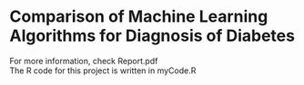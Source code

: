 # Comparison of Machine Learning Algorithms for Diagnosis of Diabetes

For more information, check Report.pdf <br />
The R code for this project is written in myCode.R
